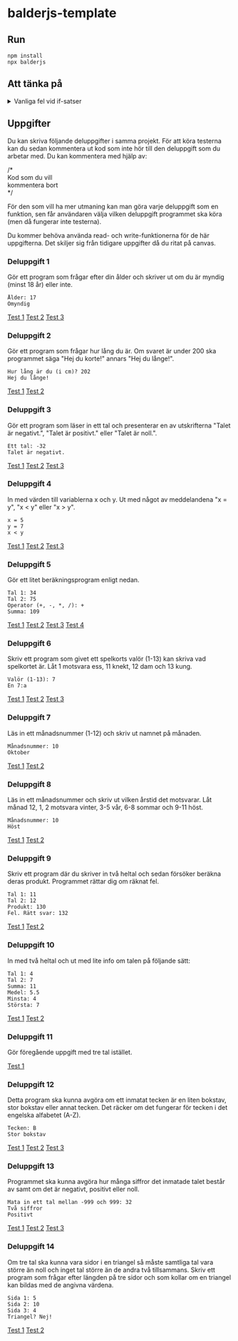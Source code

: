 # balderjs-template

## Run
`npm install`  
`npx balderjs`

## Att tänka på
  
<details>
<summary>Vanliga fel vid if-satser</summary>

**Använda = istället för ==**
```
if (x = 1) // Fel
    write("Ett")
```                    
Gör en tilldelning. Variabeln x blir 1. Hela uttrycket blir 1, vilket sedan tolkas som sant.

```
if (x == 1) // Rätt
    write("Ett")
```        
**Använda =< istället för <=**
```
if (x =< 0) // Fel
    write("Mindre än eller lika med noll")
```                    
Skriv tecknen i den ordning man säger dem; "mindre än" eller "lika med".

```
if (x <= 0) // Rätt
    write("Mindre än eller lika med noll")
```                    
**Inte använda else-if om flera alternativ**
```
if (x == 0)
    write("Noll")
if (x == 1) // Fel 
    write("Ett")
else
    write("Annat")
```                    
Om x har värdet 0 så kommer både "Noll" och "Annat" att skrivas ut!

```
if (x == 0)
    write("Noll")
else if (x == 1) // Rätt
    write("Ett")
else
    write("Annat")
```                
**Använda &&, eller ||, utan två villkor**
```
if (x == 0 || 1) // Fel
    write("Noll eller ett")
```                    
På båda sidor om || så måste det finnas ett villkor.

```
if (x == 0 || x == 1) // Rätt
    write("Noll eller ett")
```                    
Samma sak gäller för &&.

**Testa intervall utan &&**
```
if (0 <= x <= 10) // Fel
    write("I intervallet [0, 10]")
```                    
De två villkoren måste sättas ihop med &&.

```
if (0 <= x && x <= 10) // Rätt
    write("I intervallet [0, 10]")
```                 
**Använda indentering istället för satsblock**
```
if (x < 0)
    write("Negativt. Byt tecken")
    x = -x; // Fel
```
                    
Den sista satsen kommer alltid att utföras, även då x är positivt. Fixa till det genom att skapa ett satsblock.

```
if (x < 0) { // Rätt
    text("Negativt. Byt tecken");
    x = -x
}
```                 
**Fel ordning vid flera olikhetstester**
```
if (n < 1000)
    write("n mindre än 1000") // Fel
else if (n < 100)
    write("n mindre än 100")
else if (n < 10)
    write("n mindre än 10")
```                 
Den första satsen blir sann för alla värden mindre än tusen, de övriga testas aldrig. Ett n-värde på 42 skulle producera utskriften "n mindre än 1000" och inte, som avsett, "n mindre än 100".

```
if (n < 10)
    write("n mindre än 10") // Rätt
else if (n < 100)
    write("n mindre än 100")
else if (n < 1000)
    write("n mindre än 1000")
```
</details>

## Uppgifter
Du kan skriva följande deluppgifter i samma projekt. För att köra testerna kan du sedan kommentera ut kod som inte hör till den deluppgift som du arbetar med. Du kan kommentera med hjälp av:

/*  
Kod som du vill  
kommentera bort  
*/

För den som vill ha mer utmaning kan man göra varje deluppgift som en funktion, sen får användaren välja vilken deluppgift programmet ska köra (men då fungerar inte testerna).

Du kommer behöva använda read- och write-funktionerna för de här uppgifterna. Det skiljer sig från tidigare uppgifter då du ritat på canvas.


### Deluppgift 1
Gör ett program som frågar efter din ålder och skriver ut om du är myndig (minst 18 år) eller inte.

```
Ålder: 17
Omyndig
```

[Test 1](http://balder.skelamp.se/kurser/prog1/test/?i=17&o=Omyndig)
[Test 2](http://balder.skelamp.se/kurser/prog1/test/?i=18&o=Myndig)
[Test 3](http://balder.skelamp.se/kurser/prog1/test/?i=99&o=Myndig)

### Deluppgift 2
Gör ett program som frågar hur lång du är. Om svaret är under 200 ska programmet säga "Hej du korte!" annars "Hej du långe!".

```
Hur lång är du (i cm)? 202
Hej du långe!
```

[Test 1](http://balder.skelamp.se/kurser/prog1/test/?i=202&o=Hej%20du%20l%C3%A5nge!)
[Test 2](http://balder.skelamp.se/kurser/prog1/test/?i=199&o=Hej%20du%20korte!)

### Deluppgift 3
Gör ett program som läser in ett tal och presenterar en av utskrifterna "Talet är negativt.", "Talet är positivt." eller "Talet är noll.".

```
Ett tal: -32
Talet är negativt.
```

[Test 1](http://balder.skelamp.se/kurser/prog1/test/?i=-32&o=Talet%20%C3%A4r%20negativt.)
[Test 2](http://balder.skelamp.se/kurser/prog1/test/?i=1&o=Talet%20%C3%A4r%20positivt.)
[Test 3](http://balder.skelamp.se/kurser/prog1/test/?i=0&o=Talet%20%C3%A4r%20noll.)

### Deluppgift 4
In med värden till variablerna x och y. Ut med något av meddelandena "x = y", "x < y" eller "x > y".

```
x = 5
y = 7
x < y
```

[Test 1](http://balder.skelamp.se/kurser/prog1/test/?i=5%0A7&o=x%20%3C%20y)
[Test 2](http://balder.skelamp.se/kurser/prog1/test/?i=1%0A-1&o=x%20%3E%20y)
[Test 3](http://balder.skelamp.se/kurser/prog1/test/?i=0%0A0&o=x%20%3D%20y)

### Deluppgift 5
Gör ett litet beräkningsprogram enligt nedan.

```
Tal 1: 34
Tal 2: 75
Operator (+, -, *, /): +
Summa: 109
```
[Test 1](http://balder.skelamp.se/kurser/prog1/test/?i=34%0A75%0A%2B&o=Summa%3A%20109)
[Test 2](http://balder.skelamp.se/kurser/prog1/test/?i=10%0A7%0A-&o=Differens%3A%203)
[Test 3](http://balder.skelamp.se/kurser/prog1/test/?i=9%0A9%0A*&o=Produkt%3A%2081)
[Test 4](http://balder.skelamp.se/kurser/prog1/test/?i=1%0A4%0A%2F&o=Kvot%3A%200.25)

### Deluppgift 6
Skriv ett program som givet ett spelkorts valör (1-13) kan skriva vad spelkortet är. Låt 1 motsvara ess, 11 knekt, 12 dam och 13 kung.

```
Valör (1-13): 7
En 7:a
```

[Test 1](http://balder.skelamp.se/kurser/prog1/test/?i=7&o=En%207%3Aa)
[Test 2](http://balder.skelamp.se/kurser/prog1/test/?i=1&o=Ett%20ess)
[Test 3](http://balder.skelamp.se/kurser/prog1/test/?i=12&o=En%20dam)

### Deluppgift 7
Läs in ett månadsnummer (1-12) och skriv ut namnet på månaden.

```
Månadsnummer: 10
Oktober
```

[Test 1](http://balder.skelamp.se/kurser/prog1/test/?i=10&o=Oktober)
[Test 2](http://balder.skelamp.se/kurser/prog1/test/?i=1&o=Januari)

### Deluppgift 8
Läs in ett månadsnummer och skriv ut vilken årstid det motsvarar. Låt månad 12, 1, 2 motsvara vinter, 3-5 vår, 6-8 sommar och 9-11 höst.

```
Månadsnummer: 10
Höst
```

[Test 1](http://balder.skelamp.se/kurser/prog1/test/?i=10&o=H%C3%B6st)
[Test 2](http://balder.skelamp.se/kurser/prog1/test/?i=1&o=Vinter)

### Deluppgift 9
Skriv ett program där du skriver in två heltal och sedan försöker beräkna deras produkt. Programmet rättar dig om räknat fel.

```
Tal 1: 11
Tal 2: 12
Produkt: 130
Fel. Rätt svar: 132
```

[Test 1](http://balder.skelamp.se/kurser/prog1/test/?i=11%0A12%0A130&o=Fel.%20R%C3%A4tt%20svar%3A%20132)
[Test 2](http://balder.skelamp.se/kurser/prog1/test/?i=13%0A13%0A169&o=R%C3%A4tt!)

### Deluppgift 10
In med två heltal och ut med lite info om talen på följande sätt:

```
Tal 1: 4
Tal 2: 7
Summa: 11
Medel: 5.5
Minsta: 4
Största: 7
```

[Test 1](http://balder.skelamp.se/kurser/prog1/test/?i=4%0A7&o=Summa%3A%2011%0AMedel%3A%205.5%0AMinsta%3A%204%0ASt%C3%B6rsta%3A%207)
[Test 2](http://balder.skelamp.se/kurser/prog1/test/?i=9%0A7&o=Summa%3A%2016%0AMedel%3A%208%0AMinsta%3A%207%0ASt%C3%B6rsta%3A%209)

### Deluppgift 11
Gör föregående uppgift med tre tal istället.

[Test 1](http://balder.skelamp.se/kurser/prog1/test/?i=5%0A10%0A7&o=Summa%3A%2022%0AMedel%3A%207.3%0AMinsta%3A%205%0ASt%C3%B6rsta%3A%2010)

### Deluppgift 12
Detta program ska kunna avgöra om ett inmatat tecken är en liten bokstav, stor bokstav eller annat tecken. Det räcker om det fungerar för tecken i det engelska alfabetet (A-Z).

```
Tecken: B
Stor bokstav
```

[Test 1](http://balder.skelamp.se/kurser/prog1/test/?i=B&o=Stor%20bokstav)
[Test 2](http://balder.skelamp.se/kurser/prog1/test/?i=p&o=Liten%20bokstav)
[Test 3](http://balder.skelamp.se/kurser/prog1/test/?i=!&o=Annat%20tecken)

### Deluppgift 13
Programmet ska kunna avgöra hur många siffror det inmatade talet består av samt om det är negativt, positivt eller noll.

```
Mata in ett tal mellan -999 och 999: 32
Två siffror
Positivt
```

[Test 1](http://balder.skelamp.se/kurser/prog1/test/?i=32&o=Tv%C3%A5%20siffror%0APositivt)
[Test 2](http://balder.skelamp.se/kurser/prog1/test/?i=-100&o=Tre%20siffror%0ANegativt)
[Test 3](http://balder.skelamp.se/kurser/prog1/test/?i=0&o=En%20siffra%0ANoll)

### Deluppgift 14
Om tre tal ska kunna vara sidor i en triangel så måste samtliga tal vara större än noll och inget tal större än de andra två tillsammans. Skriv ett program som frågar efter längden på tre sidor och som kollar om en triangel kan bildas med de angivna värdena.

```
Sida 1: 5
Sida 2: 10
Sida 3: 4
Triangel? Nej!
```

[Test 1](http://balder.skelamp.se/kurser/prog1/test/?i=5%0A10%0A4&o=Triangel%3F%20Nej!)
[Test 2](http://balder.skelamp.se/kurser/prog1/test/?i=5%0A6%0A7&o=Triangel%3F%20Ja!)
